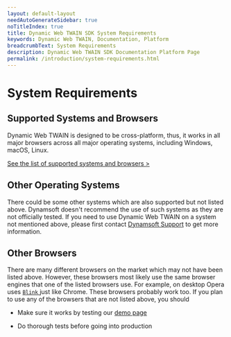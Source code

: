 ```yaml
---
layout: default-layout
needAutoGenerateSidebar: true
noTitleIndex: true
title: Dynamic Web TWAIN SDK System Requirements
keywords: Dynamic Web TWAIN, Documentation, Platform
breadcrumbText: System Requirements
description: Dynamic Web TWAIN SDK Documentation Platform Page
permalink: /introduction/system-requirements.html
---
```


# System Requirements

## Supported Systems and Browsers

Dynamic Web TWAIN is designed to be cross-platform, thus, it works in all major browsers across all major operating systems, including Windows, macOS, Linux. 

[See the list of supported systems and browsers >](https://www.dynamsoft.com/web-twain/features/)

## Other Operating Systems

There could be some other systems which are also supported but not listed above. Dynamsoft doesn't recommend the use of such systems as they are not officially tested. If you need to use Dynamic Web TWAIN on a system not mentioned above, please first contact [Dynamsoft Support]({{site.about}}getsupport.html) to get more information.

## Other Browsers

There are many different browsers on the market which may not have been listed above. However, these browsers most likely use the same browser engines that one of the listed browsers use. For example, on desktop Opera uses [ `Blink` ](https://en.wikipedia.org/wiki/Blink_(web_engine)) just like Chrome. These browsers probably work too. If you plan to use any of the browsers that are not listed above, you should

- Make sure it works by testing our [demo page](https://demo.dynamsoft.com/dwt/online_demo_scan.aspx)

- Do thorough tests before going into production
